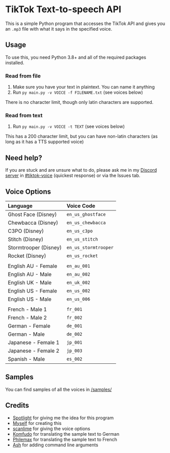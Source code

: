 # TikTok Text-to-speech API

This is a simple Python program that accesses the TikTok API and gives you an `.mp3` file with what it says in the specified voice.

## Usage

To use this, you need Python 3.8+ and all of the required packages installed.

### Read from file
1. Make sure you have your text in plaintext. You can name it anything
2. Run `py main.py -v VOICE -f FILENAME.txt` (see voices below)

There is no character limit, though only latin characters are supported.

### Read from text
1. Run `py main.py -v VOICE -t TEXT` (see voices below)

This has a 200 character limit, but you can have non-latin characters (as long as it has a TTS supported voice)

## Need help?
If you are stuck and are unsure what to do, please ask me in my [Discord server](https://discord.gg/ymb84qM54A) in [#tiktok-voice](https://discord.com/channels/804449200921509913/963871023252533288) (quickest response) or via the Issues tab.

## Voice Options

| Language              | Voice Code           |
| :-------------------- | :------------------- |
| Ghost Face (Disney)   | `en_us_ghostface`    |
| Chewbacca (Disney)    | `en_us_chewbacca`    |
| C3PO (Disney)         | `en_us_c3po`         |
| Stitch (Disney)       | `en_us_stitch`       |
| Stormtrooper (Disney) | `en_us_stormtrooper` |
| Rocket (Disney)       | `en_us_rocket`       |
|                       |                      |
| English AU - Female   | `en_au_001`          |
| English AU - Male     | `en_au_002`          |
| English UK - Male     | `en_uk_002`          |
| English US - Female   | `en_us_002`          |
| English US - Male     | `en_us_006`          |
|                       |                      |
| French - Male 1       | `fr_001`             |
| French - Male 2       | `fr_002`             |
| German - Female       | `de_001`             |
| German - Male         | `de_002`             |
| Japanese - Female 1   | `jp_001`             |
| Japanese - Female 2   | `jp_003`             |
| Spanish - Male        | `es_002`             |


## Samples

You can find samples of all the voices in [/samples/](https://github.com/oscie57/tiktok-voice/blob/main/samples/)

## Credits
- [Spotlight](https://twitter.com/xibwrangler) for giving me the idea for this program
- [Myself](https://oscie.net) for creating this
- [scanlime](https://twitter.com/scanlime) for giving the voice options
- [Komfudo](https://github.com/Komfudo/) for translating the sample text to German
- [Philemax](https://twitter.com/Philemax1) for translating the sample text to French
- [Ash](https://github.com/ashmonty) for adding command line arguments
